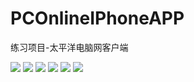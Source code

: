 PCOnlineIPhoneAPP
===============

练习项目-太平洋电脑网客户端

![](https://github.com/liujinlongxa/PCOnlineIPhoneApp/blob/master/Image/iOS%20Simulator%20Screen%20Shot%20Aug%209%2C%202015%2C%2010.11.57.png)
![](https://github.com/liujinlongxa/PCOnlineIPhoneApp/blob/master/Image/iOS%20Simulator%20Screen%20Shot%20Aug%209%2C%202015%2C%2010.12.05.png)
![](https://github.com/liujinlongxa/PCOnlineIPhoneApp/blob/master/Image/iOS%20Simulator%20Screen%20Shot%20Aug%209%2C%202015%2C%2010.12.16.png)
![](https://github.com/liujinlongxa/PCOnlineIPhoneApp/blob/master/Image/iOS%20Simulator%20Screen%20Shot%20Aug%209%2C%202015%2C%2010.12.21.png)
![](https://github.com/liujinlongxa/PCOnlineIPhoneApp/blob/master/Image/iOS%20Simulator%20Screen%20Shot%20Aug%209%2C%202015%2C%2010.12.34.png)
![](https://github.com/liujinlongxa/PCOnlineIPhoneApp/blob/master/Image/iOS%20Simulator%20Screen%20Shot%20Aug%209%2C%202015%2C%2010.12.49.png)
